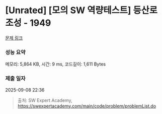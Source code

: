 # [Unrated] [모의 SW 역량테스트] 등산로 조성 - 1949 

[문제 링크](https://swexpertacademy.com/main/code/problem/problemDetail.do?contestProbId=AV5PoOKKAPIDFAUq) 

### 성능 요약

메모리: 5,864 KB, 시간: 9 ms, 코드길이: 1,611 Bytes

### 제출 일자

2025-09-08 22:36



> 출처: SW Expert Academy, https://swexpertacademy.com/main/code/problem/problemList.do